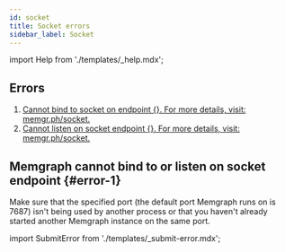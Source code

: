 ```yaml
---
id: socket
title: Socket errors
sidebar_label: Socket
---
```


import Help from './templates/_help.mdx';

<Help/>

## Errors

1. [Cannot bind to socket on endpoint {}. For more details, visit:
   memgr.ph/socket.](#error-1)
2. [Cannot listen on socket endpoint {}. For more details, visit:
   memgr.ph/socket.](#error-1)

## Memgraph cannot bind to or listen on socket endpoint {#error-1}

Make sure that the specified port (the default port Memgraph runs on is 7687)
isn't being used by another process or that you haven't already started another
Memgraph instance on the same port.

import SubmitError from './templates/_submit-error.mdx';

<SubmitError/>
